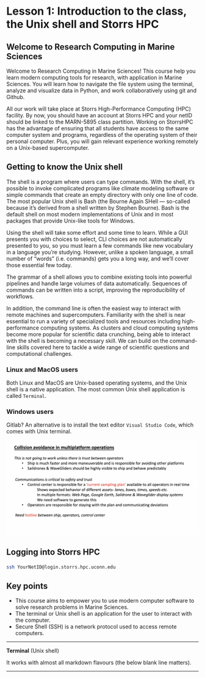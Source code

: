 # Lesson 1: Introduction to the class, the Unix shell and Storrs HPC

## Welcome to Research Computing in Marine Sciences
Welcome to Research Computing in Marine Sciences! This course help
you learn modern computing tools for research, with application in Marine Sciences.
You will learn how to navigate the file system using the terminal, analyze and visualize
data in Python, and work collaboratively using git and Github.

All our work will take place at Storrs High-Performance Computing (HPC) facility.
By now, you should have an account at Storrs HPC and your netID should be linked
to the MARN-5895 class partition. Working on StorrsHPC has the advantage of ensuring
that all students have access to the same computer system and programs, regardless of
the operating system of their personal computer. Plus, you will gain relevant experience
working remotely on a Unix-based supercomputer.

## Getting to know the Unix shell

The shell is a program where users can type commands. With the shell, it’s possible to invoke complicated programs like climate modeling software or simple commands that create an empty directory with only one line of code. The most popular Unix shell is Bash (the Bourne Again SHell — so-called because it’s derived from a shell written by Stephen Bourne). Bash is the default shell on most modern implementations of Unix and in most packages that provide Unix-like tools for Windows.

Using the shell will take some effort and some time to learn. While a GUI presents you with choices to select, CLI choices are not automatically presented to you, so you must learn a few commands like new vocabulary in a language you’re studying. However, unlike a spoken language, a small number of “words” (i.e. commands) gets you a long way, and we’ll cover those essential few today.

The grammar of a shell allows you to combine existing tools into powerful pipelines and handle large volumes of data automatically. Sequences of commands can be written into a script, improving the reproducibility of workflows.

In addition, the command line is often the easiest way to interact with remote machines and supercomputers. Familiarity with the shell is near essential to run a variety of specialized tools and resources including high-performance computing systems. As clusters and cloud computing systems become more popular for scientific data crunching, being able to interact with the shell is becoming a necessary skill. We can build on the command-line skills covered here to tackle a wide range of scientific questions and computational challenges.


### Linux and MacOS users
Both Linux and MacOS are Unix-based operating systems, and the Unix shell is a
native application. The most common Unix shell application is called `Terminal`.


### Windows users
Gitlab? An alternative is to install the text editor `Visual Studio Code`, which
comes with Unix terminal.

![](img/vsc_terminal.png)

## Logging into Storrs HPC

```Bash
ssh YourNetID@login.storrs.hpc.uconn.edu
```


## Key points

  - This course aims to empower you to use modern computer software to solve research problems in Marine Sciences.
  - The terminal or Unix shell is an application for the user to interact with the computer.
  - Secure Shell (SSH) is a network protocol used to access remote computers.

  ---
  **Terminal** (Unix shell)

  It works with almost all markdown flavours (the below blank line matters).

  ---  
